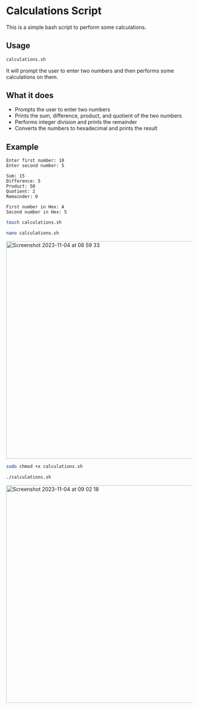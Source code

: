 # Calculations Script 

This is a simple bash script to perform some calculations.

## Usage

```bash
calculations.sh
```

It will prompt the user to enter two numbers and then performs some calculations on them.

## What it does

- Prompts the user to enter two numbers 
- Prints the sum, difference, product, and quotient of the two numbers
- Performs integer division and prints the remainder
- Converts the numbers to hexadecimal and prints the result

## Example

```
Enter first number: 10
Enter second number: 5 

Sum: 15
Difference: 5
Product: 50  
Quotient: 2
Remainder: 0

First number in Hex: A
Second number in Hex: 5
```


```bash
touch calculations.sh
```

```bash
nano calculations.sh
```

<img width="590" alt="Screenshot 2023-11-04 at 08 59 33" src="https://github.com/kennyanju/dareio-bash-scripting/assets/10983149/ec2c4f33-c0c5-4753-95f8-abf59fffa136">

```bash
sudo chmod +x calculations.sh
```

```bash
./calculations.sh
```

<img width="590" alt="Screenshot 2023-11-04 at 09 02 18" src="https://github.com/kennyanju/dareio-bash-scripting/assets/10983149/80c2f43d-3072-4740-a0ec-9caaa6f8a351">
